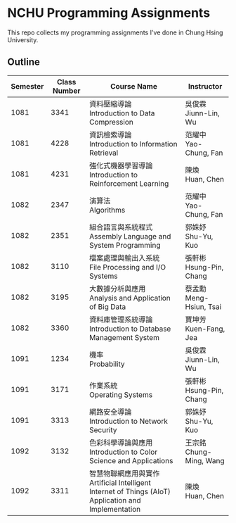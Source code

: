 # NCHU Programming Assignments
This repo collects my programming assignments I've done in Chung Hsing University.

## Outline

| Semester | Class Number | Course Name                                                  | Instructor                   |
| -------- | ------------ | ------------------------------------------------------------ | ---------------------------- |
| 1081     | 3341         | 資料壓縮導論<br/>Introduction to Data Compression            | 吳俊霖<br />Jiunn-Lin, Wu    |
| 1081     | 4228         | 資訊檢索導論<br/>Introduction to Information Retrieval       | 范耀中<br />Yao-Chung, Fan   |
| 1081     | 4231         | 強化式機器學習導論<br />Introduction to Reinforcement Learning | 陳煥<br />Huan, Chen         |
| 1082     | 2347         | 演算法<br/>Algorithms                                        | 范耀中<br />Yao-Chung, Fan   |
| 1082     | 2351         | 組合語言與系統程式<br/>Assembly Language and System Programming | 郭姝妤<br />Shu-Yu, Kuo      |
| 1082     | 3110         | 檔案處理與輸出入系統<br/>File Processing and I/O Systems     | 張軒彬<br />Hsung-Pin, Chang |
| 1082     | 3195         | 大數據分析與應用<br/>Analysis and Application of Big Data    | 蔡孟勳<br />Meng-Hsiun, Tsai |
| 1082     | 3360         | 資料庫管理系統導論<br/>Introduction to Database Management System | 賈坤芳<br />Kuen-Fang, Jea   |
| 1091     | 1234         | 機率<br />Probability                                        | 吳俊霖<br />Jiunn-Lin, Wu    |
| 1091     | 3171         | 作業系統<br />Operating Systems                              | 張軒彬<br />Hsung-Pin, Chang |
| 1091     | 3313         | 網路安全導論<br />Introduction to Network Security           | 郭姝妤<br />Shu-Yu, Kuo      |
| 1092     | 3132         | 色彩科學導論與應用<br/>Introduction to Color Science and Applications | 王宗銘<br />Chung-Ming, Wang |
| 1092     | 3311         | 智慧物聯網應用與實作<br/>Artificial Intelligent Internet of Things (AIoT) Application and Implementation | 陳煥<br />Huan, Chen         |

